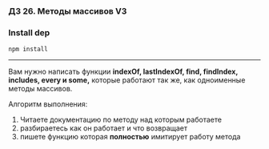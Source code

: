 ### ДЗ 26. Методы массивов V3

### Install dep

`npm install`

<hr>

Вам нужно написать функции **indexOf, lastIndexOf, find, findIndex, includes, every и some,** которые работают так же, как одноименные методы массивов.

Алгоритм выполнения:

1. Читаете документацию по методу над которым работаете
2. разбираетесь как он работает и что возвращает
3. пишете функцию которая **полностью** имитирует работу метода
